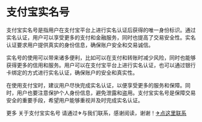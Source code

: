 # 支付宝实名号

支付宝实名号是指用户在支付宝平台上进行实名认证后获得的唯一身份标识。通过实名认证，用户可以享受更多的支付和金融服务，同时也提高了交易安全性。实名认证要求用户提供真实的身份信息，确保账户安全和交易诚信。

实名号的使用可以带来诸多便利，比如可以在支付和转账时减少风险，同时也能够获得更多的信用和服务。用户可以在支付宝平台上进行实名认证，也可以通过银行卡绑定的方式进行实名认证，确保账户的安全和真实性。

在使用支付宝时，建议用户尽快完成实名认证，以便享受更多的服务和保障。同时，用户也要注意保护个人身份信息，避免泄露和盗用。支付宝实名号是保障交易安全的重要手段，希望用户能够重视并及时完成实名认证。

更多 关于支付宝实名号 请通过✈与我们联系，感谢阅读，谢谢！[✈点这里联系](https://sms.k02.cc)